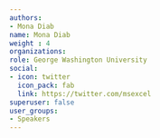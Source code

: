 ```yaml
---
authors:
- Mona Diab
name: Mona Diab
weight : 4
organizations:
role: George Washington University
social:
- icon: twitter
  icon_pack: fab
  link: https://twitter.com/msexcel
superuser: false
user_groups:
- Speakers
---
```



